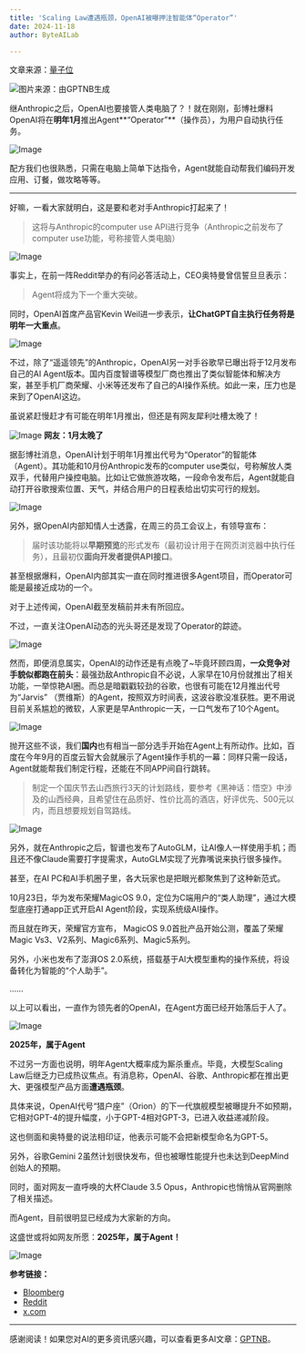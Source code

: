 ```yaml
---
title: 'Scaling Law遭遇瓶颈，OpenAI被曝押注智能体“Operator”'
date: 2024-11-18
author: ByteAILab

---
```


文章来源：[量子位](https://mp.weixin.qq.com/s/s0LBjZ0AwI7t46hmrX7yAQ)

![图片来源：由GPTNB生成](http://www.jesonc.com/upload/8FD7B96F5E34993C64020C0DB54F4C00/1731651270358/FneCl_7FW1aQE69M_zsBfrESaiA_.png)

继Anthropic之后，OpenAI也要接管人类电脑了？！就在刚刚，彭博社爆料OpenAI将在**明年1月**推出Agent**“Operator”**（操作员），为用户自动执行任务。

![Image](http://www.jesonc.com/FlTIIba0WZpY2wJX7zdRahADxDUa)

配方我们也很熟悉，只需在电脑上简单下达指令，Agent就能自动帮我们编码开发应用、订餐，做攻略等等。

---
好嘛，一看大家就明白，这是要和老对手Anthropic打起来了！

> 这将与Anthropic的computer use API进行竞争（Anthropic之前发布了computer use功能，号称接管人类电脑）

![Image](http://www.jesonc.com/Fh0TfE0iahH0QnuQ-6mFPunftS2v)

事实上，在前一阵Reddit举办的有问必答活动上，CEO奥特曼曾信誓旦旦表示：

> Agent将成为下一个重大突破。

同时，OpenAI首席产品官Kevin Weil进一步表示，**让ChatGPT自主执行任务将是明年一大重点**。

![Image](http://www.jesonc.com/Fr50hkgESYh1kF2EIodzuL69d23p)

不过，除了“遥遥领先”的Anthropic，OpenAI另一对手谷歌早已曝出将于12月发布自己的AI Agent版本。国内百度智谱等模型厂商也推出了类似智能体和解决方案，甚至手机厂商荣耀、小米等还发布了自己的AI操作系统。如此一来，压力也是来到了OpenAI这边。

虽说紧赶慢赶才有可能在明年1月推出，但还是有网友犀利吐槽太晚了！

![Image](http://www.jesonc.com/Flb_6y16tDJYkgV-xvq8qgXbAj1z)
**网友：1月太晚了**

据彭博社消息，OpenAI计划于明年1月推出代号为“Operator”的智能体（Agent）。其功能和10月份Anthropic发布的computer use类似，号称解放人类双手，代替用户操控电脑。比如让它做旅游攻略，一段命令发布后，Agent就能自动打开谷歌搜索位置、天气，并结合用户的日程表给出切实可行的规划。

![Image](http://www.jesonc.com/FrFvxUNh1M7fdVvt1H6_Ds67wsvs)

另外，据OpenAI内部知情人士透露，在周三的员工会议上，有领导宣布：

> 届时该功能将以**早期预览**的形式发布（最初设计用于在网页浏览器中执行任务），且最初仅**面向开发者提供API接口**。

甚至根据爆料，OpenAI内部其实一直在同时推进很多Agent项目，而Operator可能是最接近成功的一个。

对于上述传闻，OpenAI截至发稿前并未有所回应。

不过，一直关注OpenAI动态的光头哥还是发现了Operator的踪迹。

![Image](http://www.jesonc.com/FuKtAZV3aUTWuj8JF9jcRoJHQAVq)

然而，即便消息属实，OpenAI的动作还是有点晚了~毕竟环顾四周，**一众竞争对手貌似都跑在前头**：最强劲敌Anthropic自不必说，人家早在10月份就推出了相关功能，一举惊艳AI圈。而总是暗戳戳较劲的谷歌，也很有可能在12月推出代号为“Jarvis” （贾维斯）的Agent，按照双方时间表，这波谷歌没准获胜。更不用说目前关系尴尬的微软，人家更是早Anthropic一天，一口气发布了10个Agent。

![Image](http://www.jesonc.com/FlXQut__7sBLVIOymhOCV7dLuJo-)

抛开这些不谈，我们**国内**也有相当一部分选手开始在Agent上有所动作。比如，百度在今年9月的百度云智大会就展示了Agent操作手机的一幕：同样只需一段话，Agent就能帮我们制定行程，还能在不同APP间自行跳转。

> 制定一个国庆节去山西旅行3天的计划路线，要参考《黑神话：悟空》中涉及的山西经典，且希望住在品质好、性价比高的酒店，好评优先、500元以内，而且想要规划自驾路线。

![Image](http://www.jesonc.com/lvter4yRdfYWE1Ds9pTeaxe2rakn)

另外，就在Anthropic之后，智谱也发布了AutoGLM，让AI像人一样使用手机；而且还不像Claude需要打字提需求，AutoGLM实现了光靠嘴说来执行很多操作。

甚至，在AI PC和AI手机圈子里，各大玩家也是把眼光都聚焦到了这种新范式。

10月23日，华为发布荣耀MagicOS 9.0，定位为C端用户的“类人助理”，通过大模型底座打通app正式开启AI Agent阶段，实现系统级AI操作。

而且就在昨天，荣耀官方宣布， MagicOS 9.0首批产品开始公测，覆盖了荣耀Magic Vs3、V2系列、Magic6系列、Magic5系列。

另外，小米也发布了澎湃OS 2.0系统，搭载基于AI大模型重构的操作系统，将设备转化为智能的“个人助手”。

……

以上可以看出，一直作为领先者的OpenAI，在Agent方面已经开始落后于人了。

![Image](http://www.jesonc.com/FqYg-sqf-JmysSACtZK-Hm3xNlLR)

**2025年，属于Agent**

不过另一方面也说明，明年Agent大概率成为厮杀重点。毕竟，大模型Scaling Law后继乏力已成热议焦点。有消息称，OpenAI、谷歌、Anthropic都在推出更大、更强模型产品方面**遭遇瓶颈**。

具体来说，OpenAI代号“猎户座”（Orion）的下一代旗舰模型被曝提升不如预期，它相对GPT-4的提升幅度，小于GPT-4相对GPT-3，已进入收益递减阶段。

这也侧面和奥特曼的说法相印证，他表示可能不会把新模型命名为GPT-5。

另外，谷歌Gemini 2虽然计划很快发布，但也被曝性能提升也未达到DeepMind创始人的预期。

同时，面对网友一直呼唤的大杯Claude 3.5 Opus，Anthropic也悄悄从官网删除了相关描述。

而Agent，目前很明显已经成为大家新的方向。

这盛世或将如网友所愿：**2025年，属于Agent！**

![Image](http://www.jesonc.com/FsIuPrp9sbRlbvcgDH7gxlBD9Hrs)

**参考链接：**
- [Bloomberg](https://www.bloomberg.com/news/articles/2024-11-13/openai-nears-launch-of-ai-agents-to-automate-tasks-for-users)
- [Reddit](https://www.reddit.com/r/singularity/comments/1gqn099/openai_nears_launch_of_ai_agent_tool_to_automate/)
- [x.com](https://x.com/omarsar0/status/1856802883112767541)
---
感谢阅读！如果您对AI的更多资讯感兴趣，可以查看更多AI文章：[GPTNB](https://gptnb.com)。